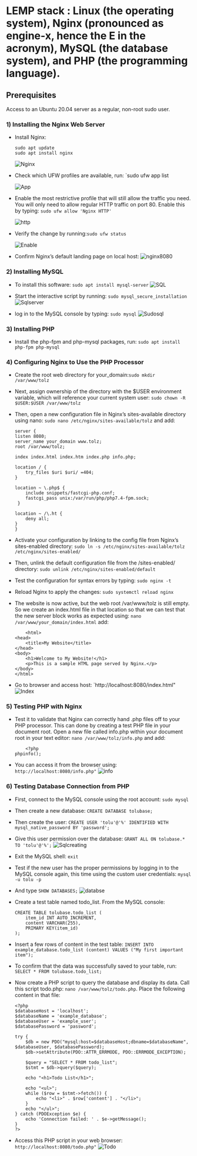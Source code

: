 # LEMP stack : Linux (the operating system), Nginx (pronounced as engine-x, hence the E in the acronym), MySQL (the database system), and PHP (the programming language). 
## Prerequisites 
 Access to an Ubuntu 20.04 server as a regular, non-root sudo user.

### 1) Installing the Nginx Web Server
* Install Nginx: 
    ```
    sudo apt update
    sudo apt install nginx
    ```
    ![Nginx](img/nginx.png)

* Check which UFW profiles are available, run: `sudo ufw app list

    ![App](img/app.png)

* Enable the most restrictive profile that will still allow the traffic you need. You will only need to allow regular HTTP traffic on port 80.
Enable this by typing: `sudo ufw allow 'Nginx HTTP'`

    ![http](img/http.png)
* Verify the change by running:`sudo ufw status`

    ![Enable](img/enable.png)
    
* Confirm Nginx’s default landing page on local host:
    ![nginx8080](img/nginx880.jpg)

### 2) Installing MySQL
* To install this software: `sudo apt install mysql-server`
    ![SQL](img/sql.jpg)

* Start the interactive script by running: `sudo mysql_secure_installation`
    ![Sqlserver](img/sqlserver.jpg)

* log in to the MySQL console by typing: `sudo mysql`
    ![Sudosql](img/sudosql.jpg)

### 3) Installing PHP
* Install the php-fpm and php-mysql packages, run: `sudo apt install php-fpm php-mysql`


### 4) Configuring Nginx to Use the PHP Processor
* Create the root web directory for your_domain:`sudo mkdir /var/www/tolz`

* Next, assign ownership of the directory with the $USER environment variable, which will reference your current system user: `sudo chown -R $USER:$USER /var/www/tolz`

* Then, open a new configuration file in Nginx’s sites-available directory using nano: `sudo nano /etc/nginx/sites-available/tolz` and add: 
    ```
    server {
    listen 8080;
    server_name your_domain www.tolz;
    root /var/www/tolz;

    index index.html index.htm index.php info.php;

    location / {
        try_files $uri $uri/ =404;
    }

    location ~ \.php$ {
        include snippets/fastcgi-php.conf;
        fastcgi_pass unix:/var/run/php/php7.4-fpm.sock;
     }

    location ~ /\.ht {
        deny all;
    }
    }
    ```

* Activate your configuration by linking to the config file from Nginx’s sites-enabled directory: `sudo ln -s /etc/nginx/sites-available/tolz /etc/nginx/sites-enabled/`

* Then, unlink the default configuration file from the /sites-enabled/ directory: `sudo unlink /etc/nginx/sites-enabled/default`

* Test the configuration for syntax errors by typing: `sudo nginx -t`

* Reload Nginx to apply the changes: `sudo systemctl reload nginx`

* The website is now active, but the web root /var/www/tolz is still empty.  So we create an index.html file in that location so that we can test that the new server block works as expected using: `nano /var/www/your_domain/index.html` add: 

    ```
        <html>
    <head>
        <title>My Website</title>
    </head>
    <body>
        <h1>Welcome to My Website!</h1>
        <p>This is a sample HTML page served by Nginx.</p>
    </body>
    </html>
    ```

* Go to browser and access host: `http://localhost:8080/index.html"
    ![Index](img/index.jpg)

### 5) Testing PHP with Nginx
* Test it to validate that Nginx can correctly hand .php files off to your PHP processor. This can done by creating a test PHP file in your document root. Open a new file called info.php within your document root in your text editor: `nano /var/www/tolz/info.php` and add: 
    ```
        <?php
    phpinfo();
    ```
* You can access it from the browser using: `http://localhost:8080/info.php"`
![info](img/info.jpg)

### 6) Testing Database Connection from PHP
* First, connect to the MySQL console using the root account: `sudo mysql`

* Then create a new database: `CREATE DATABASE tolubase;`

* Then create the user: `CREATE USER 'tolu'@'%' IDENTIFIED WITH mysql_native_password BY 'password';`
* Give this user permission over the database: `GRANT ALL ON tolubase.* TO 'tolu'@'%';`
    ![Sqlcreating](img/sqlcreating.jpg)

* Exit the MySQL shell: `exit`

*  Test if the new user has the proper permissions by logging in to the MySQL console again, this time using the custom user credentials: `mysql -u tolu -p`

* And type `SHOW DATABASES;`
    ![databse](img/database.jpg)

* Create a test table named todo_list. From the MySQL console:
    ```
    CREATE TABLE tolubase.todo_list (
        item_id INT AUTO_INCREMENT,
        content VARCHAR(255),
        PRIMARY KEY(item_id)
    );
    ```
* Insert a few rows of content in the test table: `INSERT INTO example_database.todo_list (content) VALUES ("My first important item");`
* To confirm that the data was successfully saved to your table, run: `SELECT * FROM tolubase.todo_list;`
* Now create a PHP script to query the database and display its data. Call this script todo.php: `nano /var/www/tolz/todo.php`. Place the following content in that file:
    ```
    <?php
    $databaseHost = 'localhost';
    $databaseName = 'example_database';
    $databaseUser = 'example_user';
    $databasePassword = 'password';

    try {
        $db = new PDO("mysql:host=$databaseHost;dbname=$databaseName", $databaseUser, $databasePassword);
        $db->setAttribute(PDO::ATTR_ERRMODE, PDO::ERRMODE_EXCEPTION);

        $query = "SELECT * FROM todo_list";
        $stmt = $db->query($query);

        echo "<h1>Todo List</h1>";

        echo "<ul>";
        while ($row = $stmt->fetch()) {
            echo "<li>" . $row['content'] . "</li>";
        }
        echo "</ul>";
    } catch (PDOException $e) {
        echo 'Connection failed: ' . $e->getMessage();
    }
    ?>
    ```

* Access this PHP script in your web browser: `http://localhost:8080/todo.php"`
![Todo](img/todo.jpg)




